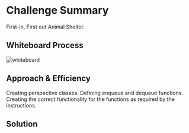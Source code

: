 # Challenge Summary
First-in, First out Animal Shelter.

## Whiteboard Process
![whiteboard](/Users/brentice/Github/301/data-structures-and-algorithms/python/docs/stack_queue_animal_shelter/whiteboard.png)

## Approach & Efficiency
Creating perspective classes.
Defining enqueue and dequeue functions.
Creating the correct functionality for the functions as required by the instructions. 

## Solution
<!-- Show how to run your code, and examples of it in action -->

